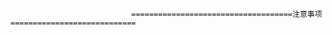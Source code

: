                                ====================================注意事项============================

